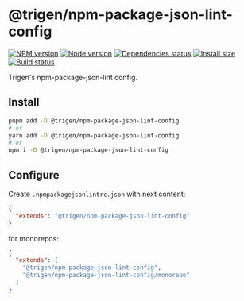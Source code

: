 # @trigen/npm-package-json-lint-config

[![NPM version][npm]][npm-url]
[![Node version][node]][node-url]
[![Dependencies status][deps]][deps-url]
[![Install size][size]][size-url]
[![Build status][build]][build-url]

[npm]: https://img.shields.io/npm/v/%40trigen/npm-package-json-lint-config.svg
[npm-url]: https://npmjs.com/package/@trigen/npm-package-json-lint-config

[node]: https://img.shields.io/node/v/%40trigen/npm-package-json-lint-config.svg
[node-url]: https://nodejs.org

[deps]: https://img.shields.io/librariesio/release/npm/@trigen/npm-package-json-lint-config
[deps-url]: https://libraries.io/npm/@trigen%2Feslint-config/tree

[size]: https://packagephobia.com/badge?p=@trigen/npm-package-json-lint-config
[size-url]: https://packagephobia.com/result?p=@trigen/npm-package-json-lint-config

[build]: https://img.shields.io/github/actions/workflow/status/TrigenSoftware/scripts/tests.yml?branch=main
[build-url]: https://github.com/TrigenSoftware/scripts/actions

Trigen's npm-package-json-lint config.

## Install

```bash
pnpm add -D @trigen/npm-package-json-lint-config
# or
yarn add -D @trigen/npm-package-json-lint-config
# or
npm i -D @trigen/npm-package-json-lint-config
```

## Configure

Create `.npmpackagejsonlintrc.json` with next content:

```json
{
  "extends": "@trigen/npm-package-json-lint-config"
}
```

for monorepos:

```json
{
  "extends": [
    "@trigen/npm-package-json-lint-config",
    "@trigen/npm-package-json-lint-config/monorepo"
  ]
}
```
